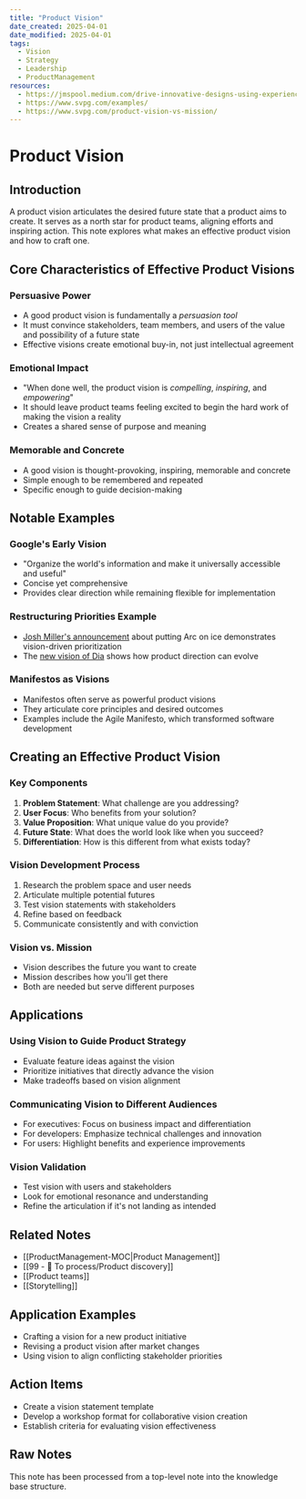 ```yaml
---
title: "Product Vision"
date_created: 2025-04-01
date_modified: 2025-04-01
tags:
  - Vision
  - Strategy
  - Leadership
  - ProductManagement
resources:
  - https://jmspool.medium.com/drive-innovative-designs-using-experience-visions-5bf706a45636
  - https://www.svpg.com/examples/
  - https://www.svpg.com/product-vision-vs-mission/
---
```


# Product Vision

## Introduction
A product vision articulates the desired future state that a product aims to create. It serves as a north star for product teams, aligning efforts and inspiring action. This note explores what makes an effective product vision and how to craft one.

## Core Characteristics of Effective Product Visions

### Persuasive Power
- A good product vision is fundamentally a _persuasion tool_
- It must convince stakeholders, team members, and users of the value and possibility of a future state
- Effective visions create emotional buy-in, not just intellectual agreement

### Emotional Impact
- "When done well, the product vision is _compelling_, _inspiring_, and _empowering_"
- It should leave product teams feeling excited to begin the hard work of making the vision a reality
- Creates a shared sense of purpose and meaning

### Memorable and Concrete
- A good vision is thought-provoking, inspiring, memorable and concrete
- Simple enough to be remembered and repeated
- Specific enough to guide decision-making

## Notable Examples

### Google's Early Vision
- "Organize the world's information and make it universally accessible and useful"
- Concise yet comprehensive
- Provides clear direction while remaining flexible for implementation

### Restructuring Priorities Example
- [Josh Miller's announcement](https://x.com/joshm/status/1850717644779110643) about putting Arc on ice demonstrates vision-driven prioritization
- The [new vision of Dia](https://www.diabrowser.com/) shows how product direction can evolve

### Manifestos as Visions
- Manifestos often serve as powerful product visions
- They articulate core principles and desired outcomes
- Examples include the Agile Manifesto, which transformed software development

## Creating an Effective Product Vision

### Key Components
1. **Problem Statement**: What challenge are you addressing?
2. **User Focus**: Who benefits from your solution?
3. **Value Proposition**: What unique value do you provide?
4. **Future State**: What does the world look like when you succeed?
5. **Differentiation**: How is this different from what exists today?

### Vision Development Process
1. Research the problem space and user needs
2. Articulate multiple potential futures
3. Test vision statements with stakeholders
4. Refine based on feedback
5. Communicate consistently and with conviction

### Vision vs. Mission
- Vision describes the future you want to create
- Mission describes how you'll get there
- Both are needed but serve different purposes

## Applications

### Using Vision to Guide Product Strategy
- Evaluate feature ideas against the vision
- Prioritize initiatives that directly advance the vision
- Make tradeoffs based on vision alignment

### Communicating Vision to Different Audiences
- For executives: Focus on business impact and differentiation
- For developers: Emphasize technical challenges and innovation
- For users: Highlight benefits and experience improvements

### Vision Validation
- Test vision with users and stakeholders
- Look for emotional resonance and understanding
- Refine the articulation if it's not landing as intended

## Related Notes
- [[ProductManagement-MOC|Product Management]]
- [[99 - 📄 To process/Product discovery]]
- [[Product teams]]
- [[Storytelling]]

## Application Examples
- Crafting a vision for a new product initiative
- Revising a product vision after market changes
- Using vision to align conflicting stakeholder priorities

## Action Items
- Create a vision statement template
- Develop a workshop format for collaborative vision creation
- Establish criteria for evaluating vision effectiveness

## Raw Notes
This note has been processed from a top-level note into the knowledge base structure.
